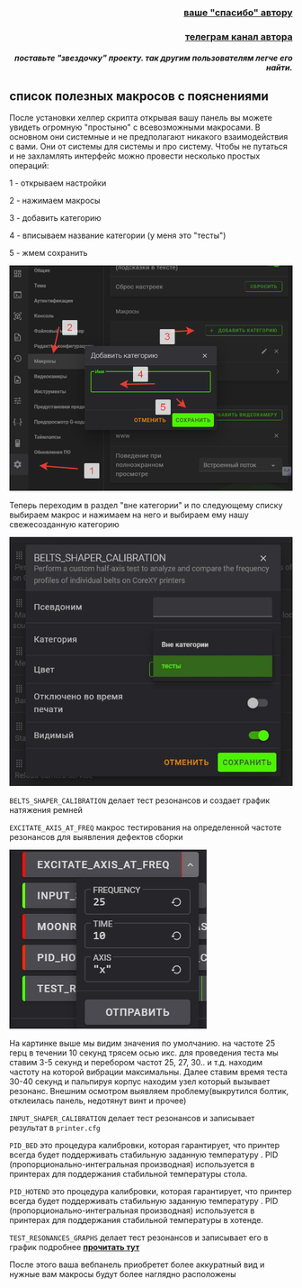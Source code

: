 <h3 align="right"><a href="https://www.tinkoff.ru/rm/yakovleva.irina203/51ZSr71845" target="_blank">ваше "спасибо" автору</a></h3>
<h3 align="right"><a href="https://t.me/tombraider2006" target="_blank">телеграм канал автора</a></h3>
<h5 align="right">поставьте "звездочку" проекту. так другим пользователям легче его найти.</h5>


## cписок полезных макросов с пояснениями

После установки хелпер скрипта открывая вашу панель вы можете увидеть огромную "простыню" с всевозможными макросами. В основном они системные и не предполагают никакого взаимодействия с вами. Они от системы для системы и про систему. Чтобы не путаться и не захламлять интерфейс можно провести несколько простых операций:

1 - открываем настройки

2 - нажимаем макросы

3 - добавить категорию

4 - вписываем название категории (у меня это "тесты")

5 - жмем сохранить

![](/images/macros1.png)

Теперь переходим в раздел "вне категории" и по следующему списку выбираем макрос и нажимаем на него и выбираем ему нашу свежесозданную категорию

![](/images/maros2.jpg)


`BELTS_SHAPER_CALIBRATION` делает тест резонансов и создает график натяжения ремней

`EXCITATE_AXIS_AT_FREQ` макрос тестирования на определенной частоте резонансов для выявления дефектов сборки

![](/images/macros3.jpg)

На картинке выше мы видим значения по умолчанию. на частоте 25 герц в течении 10 секунд трясем осью икс.  для проведения теста мы ставим 3-5 секунд и перебором частот 25, 27, 30.. и т.д. находим частоту на которой вибрации максимальны. Далее ставим время теста 30-40 секунд и пальпируя корпус находим узел который  вызывает резонанс.  Внешним осмотром выявляем проблему(выкрутился болтик, отклеилась панель, недотянут винт и прочее)  

`INPUT_SHAPER_CALIBRATION` делает тест резонансов и записывает результат в `printer.cfg`

`PID_BED` это процедура калибровки, которая гарантирует, что принтер всегда будет поддерживать стабильную заданную температуру . PID (пропорционально-интегральная производная) используется в принтерах для поддержания стабильной температуры стола.

`PID_HOTEND` это процедура калибровки, которая гарантирует, что принтер всегда будет поддерживать стабильную заданную температуру . PID (пропорционально-интегральная производная) используется в принтерах для поддержания стабильной температуры в хотенде.


`TEST_RESONANCES_GRAPHS` делает тест резонансов и записывает его в график подробнее [**прочитать тут**](/shaper/readme.md)


После этого ваша вебпанель приобретет более аккуратный вид и нужные вам макросы будут более наглядно расположены
